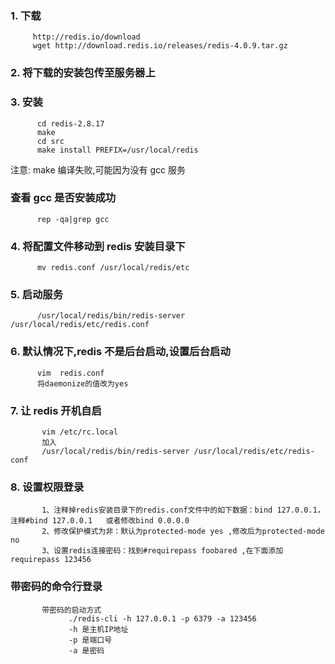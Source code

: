 ### 1. 下载              
         http://redis.io/download    
         wget http://download.redis.io/releases/redis-4.0.9.tar.gz           

### 2. 将下载的安装包传至服务器上

### 3.  安装          
          cd redis-2.8.17
          make      
          cd src
          make install PREFIX=/usr/local/redis

注意: make 编译失败,可能因为没有 gcc 服务

### 查看 gcc 是否安装成功
          rep -qa|grep gcc          

###  4. 将配置文件移动到 redis 安装目录下                      
          mv redis.conf /usr/local/redis/etc    
     
###  5. 启动服务            
          /usr/local/redis/bin/redis-server /usr/local/redis/etc/redis.conf

###  6. 默认情况下,redis 不是后台启动,设置后台启动              
          vim  redis.conf
          将daemonize的值改为yes

###  7. 让 redis 开机自启      
           vim /etc/rc.local
           加入
           /usr/local/redis/bin/redis-server /usr/local/redis/etc/redis-conf

###  8. 设置权限登录    
           1、注释掉redis安装目录下的redis.conf文件中的如下数据：bind 127.0.0.1，注释#bind 127.0.0.1   或者修改bind 0.0.0.0
           2、修改保护模式为非：默认为protected-mode yes ,修改后为protected-mode no
           3、设置redis连接密码：找到#requirepass foobared ,在下面添加requirepass 123456
### 带密码的命令行登录            
           带密码的启动方式
                 ./redis-cli -h 127.0.0.1 -p 6379 -a 123456
                 -h 是主机IP地址
                 -p 是端口号
                 -a 是密码
           